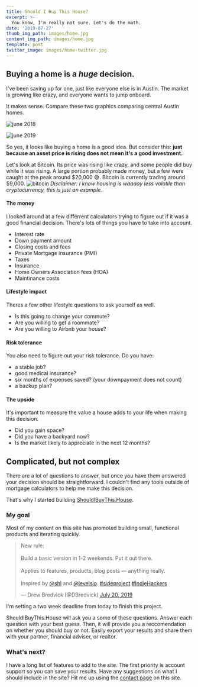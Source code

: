 ```yaml
---
title: Should I Buy This House?
excerpt: >-
  You know, I'm really not sure. Let's do the math.
date: '2019-07-27'
thumb_img_path: images/home.jpg
content_img_path: images/home.jpg
template: post
twitter_image: images/home-twitter.jpg
---
```


## Buying a home is a _huge_ decision.

I've been saving up for one, just like everyone else is in Austin. The market is growing like crazy, and everyone wants to jump onboard. 

It makes sense. Compare these two graphics comparing central Austin homes.

![june 2018](/images/COA-June-2018.jpg)

![june 2019](/images/COA-June-2019.jpg)

So yes, it looks like buying a home is a good idea. But consider this: **just because an asset price is rising does not mean it's a good investment.**

Let's look at Bitcoin. Its price was rising like crazy, and some people did buy while it was rising. A large portion probably made money, but a few were caught at the peak around $20,000 😅. Bitcoin is currently trading around $9,000.
![bitcoin](/images/bitcoin-price-clean.png)
_Disclaimer: I know housing is waaaay less volotile than cryptocurrency, this is just an example._

#### The money
I looked around at a few differrent calculators trying to figure out if it was a good financial decision. There's lots of things you have to take into account.

- Interest rate
- Down payment amount
- Closing costs and fees
- Private Mortgage insurance (PMI)
- Taxes
- Insurance
- Home Owners Association fees (HOA)
- Maintinance costs

#### Lifestyle impact
Theres a few other lifestyle questions to ask yourself as well.
- Is this going to change your commute?
- Are you willing to get a roommate?
- Are you willing to Airbnb your house?

#### Risk tolerance
You also need to figure out your risk tolerance. Do you have: 
- a stable job?
- good medical insurance?
- six months of expenses saved? (your downpayment does not count)
- a backup plan?

#### The upside
It's important to measure the value a house adds to your life when making this decision. 
- Did you gain space?
- Did you have a backyard now?
- Is the market likely to appreciate in the next 12 months?

## Complicated, but not complex
There are a lot of questions to answer, but once you have them answered your decision should be straightforward. I couldn't find any tools outside of mortgage calculators to help me make this decision.

That's why I started building [ShouldIBuyThis.House](https://ShouldIBuyThis.House).

### My goal
Most of my content on this site has promoted building small, functional products and iterating quickly.

<blockquote class="twitter-tweet"><p lang="en" dir="ltr">New rule: <br><br>Build a basic version in 1-2 weekends. Put it out there.<br><br>Applies to features, products, blog posts — anything really. <br><br>Inspired by <a href="https://twitter.com/shl?ref_src=twsrc%5Etfw">@shl</a> and <a href="https://twitter.com/levelsio?ref_src=twsrc%5Etfw">@levelsio</a>. <a href="https://twitter.com/hashtag/sideproject?src=hash&amp;ref_src=twsrc%5Etfw">#sideproject</a> <a href="https://twitter.com/hashtag/IndieHackers?src=hash&amp;ref_src=twsrc%5Etfw">#IndieHackers</a></p>&mdash; Drew Bredvick (@DBredvick) <a href="https://twitter.com/DBredvick/status/1152682809460494337?ref_src=twsrc%5Etfw">July 20, 2019</a></blockquote>

I'm setting a two week deadline from today to finish this project.

ShouldIBuyThis.House will ask you a some of these questions. Answer each question with your best guess. Then, it will provide you a reccomendation on whether you should buy or not. Easily export your results and share them with your partner, financial adviser, or realtor. 

### What's next?
I have a long list of features to add to the site. The first priority is account support so you can save your results. Have any suggestions on what I should include in the site? Hit me up using the [contact page](/contact) on this site.